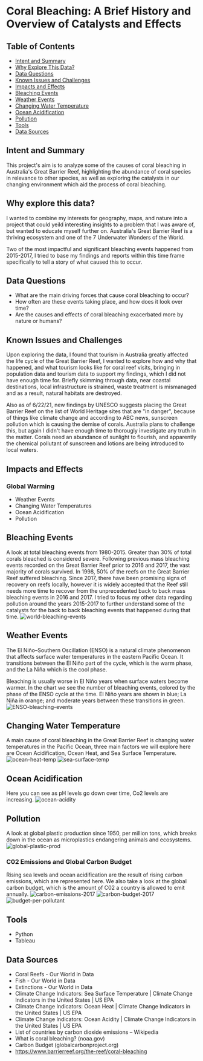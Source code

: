# Coral Bleaching: A Brief History and Overview of Catalysts and Effects

## Table of Contents
* [Intent and Summary](#intent-and-summary)
* [Why Explore This Data?](#why-explore-this-data?)
* [Data Questions](#data-questions)
* [Known Issues and Challenges](#known-issues-and-challenges)
* [Impacts and Effects](#impacts-and-effects)
* [Bleaching Events](#bleaching-events)
* [Weather Events](#weather-events)
* [Changing Water Temperature](#changing-water-temperature)
* [Ocean Acidification](#ocean-acidification)
* [Pollution](#pollution)
* [Tools](#tools)
* [Data Sources](#data-sources)

## Intent and Summary

This project's aim is to analyze some of the causes of coral bleaching in Australia's Great Barrier Reef, highlighting the abundance of coral species in relevance to other species, as well as exploring the catalysts in our changing environment which aid the process of coral bleaching. 

## Why explore this data? 

I wanted to combine my interests for geography, maps, and nature into a project that could yeild interesting insights to a problem that I was aware of, but wanted to educate myself further on. Australia's Great Barrier Reef is a thriving ecosystem and one of the 7 Underwater Wonders of the World.

Two of the most impactful and significant bleaching events happened from 2015-2017, I tried to base my findings and reports within this time frame specifically to tell a story of what caused this to occur.

## Data Questions

- What are the main driving forces that cause coral bleaching to occur?
- How often are these events taking place, and how does it look over time?
- Are the causes and effects of coral bleaching exacerbated more by nature or humans?

## Known Issues and Challenges
Upon exploring the data, I found that tourism in Australia greatly affected the life cycle of the Great Barrier Reef, I wanted to explore how and why that happened, and what tourism looks like for coral reef visits, bringing in population data and tourism data to support my findings, which I did not have enough time for. Briefly skimming through data, near coastal destinations, local infrastructure is strained, waste treatment is mismanaged and as a result, natural habitats are destroyed.

Also as of 6/22/21, new findings by UNESCO suggests placing the Great Barrier Reef on the list of World Heritage sites that are "in danger", because of things like climate change and according to ABC news, sunscreen pollution which is causing the demise of corals. Australia plans to challenge this, but again I didn't have enough time to thorougly investigate any truth in the matter. Corals need an abundance of sunlight to flourish, and apparently the chemical pollutant of sunscreen and lotions are being introduced to local waters.

## Impacts and Effects
### Global Warming
- Weather Events
- Changing Water Temperatures
- Ocean Acidification
- Pollution

## Bleaching Events
A look at total bleaching events from 1980-2015. Greater than 30% of total corals bleached is considered severe.
Following previous mass bleaching events recorded on the Great Barrier Reef prior to 2016 and 2017, the vast majority of corals survived. In 1998, 50% of the reefs on the Great Barrier Reef suffered bleaching. Since 2017, there have been promising signs of recovery on reefs locally, however it is widely accepted that the Reef still needs more time to recover from the unprecedented back to back mass bleaching events in 2016 and 2017. I tried to focus my other data regarding pollution around the years 2015-2017 to further understand some of the catalysts for the back to back bleaching events that happened during that time.
![world-bleaching-events](https://github.com/treybourgeois/nss_capstone_2021/blob/main/data2/world_bleaching_events.png?raw=true)


## Weather Events
The El Niño–Southern Oscillation (ENSO) is a natural climate phenomenon that affects surface water temperatures in the eastern Pacific Ocean. It transitions between the El Niño part of the cycle, which is the warm phase, and the La Niña which is the cool phase.

Bleaching is usually worse in El Niño years when surface waters become warmer. In the chart we see the number of bleaching events, colored by the phase of the ENSO cycle at the time. El Niño years are shown in blue; La Niña in orange; and moderate years between these transitions in green.
![ENSO-bleaching-events](https://github.com/treybourgeois/nss_capstone_2021/blob/main/data2/ENSO_bleaching_events.png?raw=true)

## Changing Water Temperature
A main cause of coral bleaching in the Great Barrier Reef is changing water temperatures in the Pacific Ocean, three main factors we will explore here are Ocean Acidification, Ocean Heat, and Sea Surface Temperature.
![ocean-heat-temp](https://github.com/treybourgeois/nss_capstone_2021/blob/main/data2/ocean_heat_temp.png?raw=true)
![sea-surface-temp](https://github.com/treybourgeois/nss_capstone_2021/blob/main/data2/sea_surface_temp.png?raw=true)

## Ocean Acidification
Here you can see as pH levels go down over time, Co2 levels are increasing.
![ocean-acidity](https://github.com/treybourgeois/nss_capstone_2021/blob/main/data2/ocean_acidity.png?raw=true)


## Pollution
A look at global plastic production since 1950, per million tons, which breaks down in the ocean as microplastics endangering animals and ecosystems.
![global-plastic-prod](https://github.com/treybourgeois/nss_capstone_2021/blob/main/data2/global_plastic_prod.png)

### C02 Emissions and Global Carbon Budget
Rising sea levels and ocean acidification are the result of rising carbon emissions, which are represented here. We also take a look at the global carbon budget, which is the amount of C02 a country is allowed to emit annually. 
![carbon-emissions-2017](https://github.com/treybourgeois/nss_capstone_2021/blob/main/data2/carbon_emissions_2017.png?raw=true)
![carbon-budget-2017](https://github.com/treybourgeois/nss_capstone_2021/blob/main/data2/carbon_budget_2017.png?raw=true)
![budget-per-pollutant](https://github.com/treybourgeois/nss_capstone_2021/blob/main/data2/budget_per_pollutant.png?raw=true)

## Tools
* Python
* Tableau

## Data Sources
- Coral Reefs - Our World in Data
- Fish - Our World in Data
- Extinctions - Our World in Data
- Climate Change Indicators: Sea Surface Temperature | Climate Change Indicators in the United States | US EPA
- Climate Change Indicators: Ocean Heat | Climate Change Indicators in the United States | US EPA
- Climate Change Indicators: Ocean Acidity | Climate Change Indicators in the United States | US EPA
- List of countries by carbon dioxide emissions – Wikipedia
- What is coral bleaching? (noaa.gov)
- Carbon Budget (globalcarbonproject.org)
- https://www.barrierreef.org/the-reef/coral-bleaching

